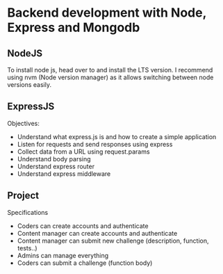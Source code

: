 # Backend development with Node, Express and Mongodb
## NodeJS
To install node js, head over to <website> and install the LTS version.
I recommend using nvm (Node version manager) as it allows switching between node versions easily.

## ExpressJS
Objectives:
- Understand what express.js is and how to create a simple application
- Listen for requests and send responses using express
- Collect data from a URL using request.params
- Understand body parsing
- Understand express router
- Understand express middleware


## Project
Specifications
- Coders can create accounts and authenticate
- Content manager can create accounts and authenticate
- Content manager can submit new challenge (description, function, tests..)
- Admins can manage everything
- Coders can submit a challenge (function body)